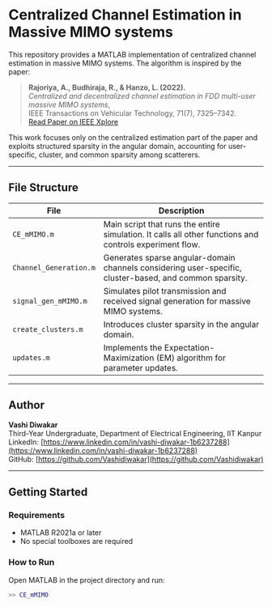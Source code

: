 # Centralized Channel Estimation in Massive MIMO systems

This repository provides a MATLAB implementation of centralized channel estimation in massive MIMO systems. The algorithm is inspired by the paper:

> **Rajoriya, A., Budhiraja, R., & Hanzo, L. (2022).**  
> _Centralized and decentralized channel estimation in FDD multi-user massive MIMO systems_,  
> IEEE Transactions on Vehicular Technology, 71(7), 7325–7342.  
> [Read Paper on IEEE Xplore](https://ieeexplore.ieee.org/stamp/stamp.jsp?tp=&arnumber=9749955)

This work focuses only on the centralized estimation part of the paper and exploits structured sparsity in the angular domain, accounting for user-specific, cluster, and common sparsity among scatterers.

---

## File Structure

| File                  | Description |
|-----------------------|-------------|
| `CE_mMIMO.m`          | Main script that runs the entire simulation. It calls all other functions and controls experiment flow. |
| `Channel_Generation.m`| Generates sparse angular-domain channels considering user-specific, cluster-based, and common sparsity. |
| `signal_gen_mMIMO.m`  | Simulates pilot transmission and received signal generation for massive MIMO systems. |
| `create_clusters.m`   | Introduces cluster sparsity in the angular domain. |
| `updates.m`           | Implements the Expectation-Maximization (EM) algorithm for parameter updates. |

---

## Author

**Vashi Diwakar**  
Third-Year Undergraduate, Department of Electrical Engineering, IIT Kanpur  
LinkedIn: [https://www.linkedin.com/in/vashi-diwakar-1b6237288](https://www.linkedin.com/in/vashi-diwakar-1b6237288)  
GitHub: [https://github.com/Vashidiwakar](https://github.com/Vashidiwakar)

---

## Getting Started

### Requirements
- MATLAB R2021a or later
- No special toolboxes are required

### How to Run
Open MATLAB in the project directory and run:

```matlab
>> CE_mMIMO
